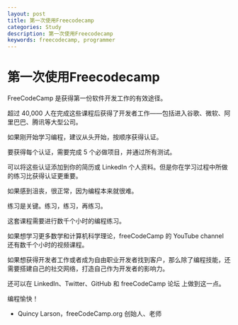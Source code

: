 ```yaml
---
layout: post
title: 第一次使用Freecodecamp
categories: Study
description: 第一次使用Freecodecamp
keywords: freecodecamp, programmer
---
```


# 第一次使用Freecodecamp

FreeCodeCamp 是获得第一份软件开发工作的有效途径。

超过 40,000 人在完成这些课程后获得了开发者工作——包括进入谷歌、微软、阿里巴巴、腾讯等大型公司。

如果刚开始学习编程，建议从头开始，按顺序获得认证。

要获得每个认证，需要完成 5 个必做项目，并通过所有测试。

可以将这些认证添加到你的简历或 LinkedIn 个人资料。但是你在学习过程中所做的练习比获得认证更重要。

如果感到沮丧，很正常，因为编程本来就很难。

练习是关键。练习，练习，再练习。

这套课程需要进行数千个小时的编程练习。

如果想学习更多数学和计算机科学理论，freeCodeCamp 的 YouTube channel 还有数千个小时的视频课程。

如果想获得开发者工作或者成为自由职业开发者找到客户，那么除了编程技能，还需要搭建自己的社交网络，打造自己作为开发者的影响力。

还可以在 LinkedIn、Twitter、GitHub 和 freeCodeCamp 论坛 上做到这一点。

编程愉快！

- Quincy Larson，freeCodeCamp.org 创始人、老师
